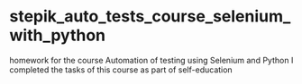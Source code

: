 # stepik_auto_tests_course_selenium_with_python
homework for the course Automation of testing using Selenium and Python
I completed the tasks of this course as part of self-education
